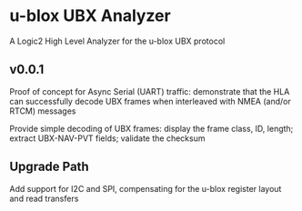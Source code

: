 
  # u-blox UBX Analyzer
  
A Logic2 High Level Analyzer for the u-blox UBX protocol

## v0.0.1

Proof of concept for Async Serial (UART) traffic: demonstrate that the HLA can successfully decode UBX frames when interleaved with NMEA (and/or RTCM) messages

Provide simple decoding of UBX frames: display the frame class, ID, length; extract UBX-NAV-PVT fields; validate the checksum

## Upgrade Path

Add support for I2C and SPI, compensating for the u-blox register layout and read transfers
